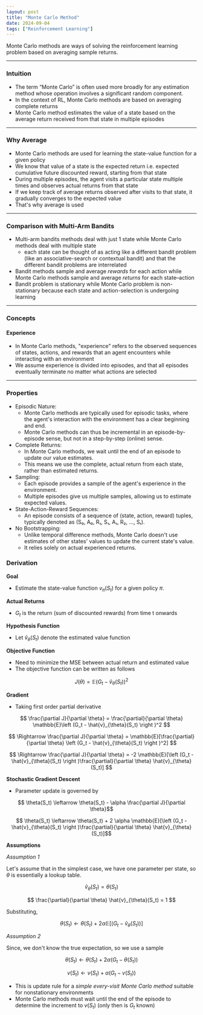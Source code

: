 ```yaml
---
layout: post
title: "Monte Carlo Method"
date: 2024-09-04
tags: ["Reinforcement Learning"]
---
```


Monte Carlo methods are ways of solving the reinforcement learning problem based on averaging sample returns.

---
### Intuition

- The term “Monte Carlo” is often used more broadly for any estimation method whose operation involves a significant random component.
- In the context of RL, Monte Carlo methods are based on averaging complete returns
- Monte Carlo method estimates the value of a state based on the average return received from that state in multiple episodes

---
### Why Average

- Monte Carlo methods are used for learning the state-value function for a given policy
- We know that value of a state is the expected return i.e. expected cumulative future discounted reward, starting from that state
- During multiple episodes, the agent visits a particular state multiple times and observes actual returns from that state
- If we keep track of average returns observed after visits to that state, it gradually converges to the expected value
- That's why average is used

---

### Comparison with Multi-Arm Bandits

- Multi-arm bandits methods deal with just 1 state while Monte Carlo methods deal with multiple state
    - each state can be thought of as acting like a different bandit problem (like an associative-search or contextual bandit) and that the different bandit problems are interrelated
- Bandit methods sample and average _rewards_ for each action while Monte Carlo methods sample and average _returns_ for each state–action 
- Bandit problem is stationary while Monte Carlo problem is non-stationary because each state and action-selection is undergoing learning

---
### Concepts

#### Experience
- In Monte Carlo methods, "experience" refers to the observed sequences of states, actions, and rewards that an agent encounters while interacting with an environment
- We assume experience is divided into episodes, and that all episodes eventually terminate no matter what actions are selected

---

### Properties

- Episodic Nature:
    - Monte Carlo methods are typically used for episodic tasks, where the agent's interaction with the environment has a clear beginning and end.
    - Monte Carlo methods can thus be incremental in an episode-by-episode sense, but not in a step-by-step (online) sense. 
- Complete Returns:
    - In Monte Carlo methods, we wait until the end of an episode to update our value estimates. 
    - This means we use the complete, actual return from each state, rather than estimated returns.
- Sampling:
    - Each episode provides a sample of the agent's experience in the environment. 
    - Multiple episodes give us multiple samples, allowing us to estimate expected values.
- State-Action-Reward Sequences:
    - An episode consists of a sequence of (state, action, reward) tuples, typically denoted as (S₀, A₀, R₁, S₁, A₁, R₂, ..., Sₜ).
- No Bootstrapping:
    - Unlike temporal difference methods, Monte Carlo doesn't use estimates of other states' values to update the current state's value. 
    - It relies solely on actual experienced returns.

### Derivation

**Goal**

- Estimate the state-value function $v_{\pi}(S_t)$ for a given policy $\pi$.

**Actual Returns** 

- $G_t$ is the return (sum of discounted rewards) from time t onwards

**Hypothesis Function**

- Let $\hat{v}_{\theta}(S_t)$ denote the estimated value function 

**Objective Function**

- Need to minimize the MSE between actual return and estimated value
- The objective function can be written as follows

$$ J(\theta) = \mathbb{E}\left (G_t - \hat{v}_{\theta}(S_t) \right )^2 $$

**Gradient**

- Taking first order partial derivative 

$$ \frac{\partial J}{\partial \theta} = \frac{\partial}{\partial \theta} \mathbb{E}\left (G_t - \hat{v}_{\theta}(S_t) \right )^2 $$

$$ \Rightarrow \frac{\partial J}{\partial \theta} = \mathbb{E}[\frac{\partial}{\partial \theta}  \left (G_t - \hat{v}_{\theta}(S_t) \right )^2]  $$

$$ \Rightarrow \frac{\partial J}{\partial \theta} = -2 \mathbb{E}[\left (G_t - \hat{v}_{\theta}(S_t) \right )\frac{\partial}{\partial \theta}  \hat{v}_{\theta}(S_t)] $$

**Stochastic Gradient Descent**

- Parameter update is governed by

$$ \theta(S_t) \leftarrow \theta(S_t) - \alpha \frac{\partial J}{\partial \theta}$$

$$ \theta(S_t) \leftarrow \theta(S_t) + 2 \alpha \mathbb{E}[\left (G_t - \hat{v}_{\theta}(S_t) \right )\frac{\partial}{\partial \theta}  \hat{v}_{\theta}(S_t)]$$

**Assumptions**

_Assumption 1_

Let's assume that in the simplest case, we have one parameter per state, so $\theta$ is essentially a lookup table.

$$ \hat{v}_{\theta}(S_t) = \theta (S_t)$$

$$ \frac{\partial}{\partial \theta}  \hat{v}_{\theta}(S_t) = 1 $$

Substituting,

$$ \theta(S_t) \leftarrow \theta(S_t) + 2 \alpha \mathbb{E}[\left (G_t - \hat{v}_{\theta}(S_t) \right )] $$

_Assumption 2_

Since, we don't know the true expectation, so we use a sample 

$$ \theta(S_t) \leftarrow \theta(S_t) + 2 \alpha \left (G_t - \theta(S_t) \right ) $$

$$ {v}(S_t) \leftarrow {v}(S_t) + \alpha \left (G_t - {v}(S_t) \right ) $$

- This is update rule for a _simple every-visit Monte Carlo method_ suitable for nonstationary environments 
-  Monte Carlo methods must wait until the end of the episode to determine the increment to $v(S_t)$ (only then is $G_t$ known)

